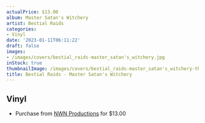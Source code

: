 ```yaml
---
actualPrice: $13.00
album: Master Satan's Witchery
artist: Bestial Raids
categories:
- Vinyl
date: '2023-01-11T06:11:22'
draft: false
images:
- /images/covers/bestial_raids-master_satan's_witchery.jpg
inStock: true
thumbnailImage: /images/covers/bestial_raids-master_satan's_witchery-thumb.jpg
title: Bestial Raids - Master Satan's Witchery
---
```


## Vinyl
* Purchase from [NWN Productions](http://shop.nwnprod.com/index.php?route=product/product&path=75&product_id=28679&sort=pd.name&order=ASC) for $13.00
